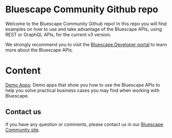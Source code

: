 # Bluescape Community Github repo

Welcome to the Bluescape Community Github repo! In this repo you will find examples on how to use and take advantage of the Bluescape APIs, 
using REST or GraphQL APIs, for the current v3 version. 

We strongly recommend you to visit the [Bluescape Developer portal](https://developer.bluescape.com) to learn more about the Bluescape APIs.

# Content

[Demo Apps](./demo-apps/): Demo apps that show you how to use the Bluescape APIs to help you solve practical business cases you may find when working with Bluescape. 

## Contact us

If you have any question or comments, please contact us in our [Bluescape Community site](https://community.bluescape.com/).
